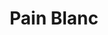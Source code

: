 ---
layout: recette
categories: [recettes]
hidden: true
lang: fr
sitemap: false
title: Pain Blanc
type: boulangerie
pour: pour 4 petites baguettes
ingredients: 
  - nom: farine T55
    qte: 310
    unite: gr
  - nom: levure sèche
    qte: 3
    unite: gr
  - nom: eau
    qte: 190
    unite: gr
  - nom: sel
    qte: 6
    unite: gr
etapes:
  - label: Poolish (la veille - soir)
    details:
      - Dans un saladier, verser 150 grammes de farine
      - Ajouter 1 gramme de levure sèche
      - Ajouter 150 grammes d'eau à 30°C
      - Mélanger, couvrir et laisser à température ambiante pour la nuit (12h maximum)
  - label: Pétrissage et Pointage (le lendemain - matin)
    details:
      - label: Activer 2 grammes de levure sèche avec les 40 grammes d'eau
        link: /cuisine/levure
      - Dans le récipient de la machine à pain, verser la poolish
      - Ajouter le mélange eau-levure
      - Ajouter 160 grammes de farine
      - Ajouter le sel
      - Lancer le programme "pétrissage seulement"
  - label: Division, Boulage et Détente
    details:
      - Diviser en pâtons de poids égal
      - Bouler
      - Laisser une détente de 5 minutes
  - label: Façonnage
    details:
      - Façonner en petits pains
      - Laisser reposer 1 heure à 25°C
      - Grigner
cuissonMinutes: 15
cuisson: 
  - Placer un verre d'eau bouillante dans le four
  - Cuire 15 à 18 minutes à 250°C 
  - Laisser refroidir sur une grille 10 minutes
---